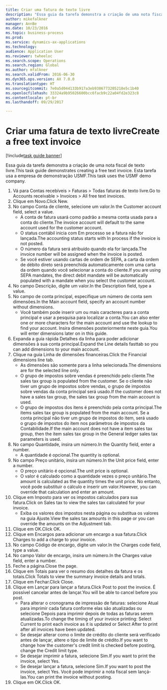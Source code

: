 ```yaml
--- 
title: Criar uma fatura de texto livre
description: "Essa guia da tarefa demonstra a criação de uma nota fiscal de texto livre."
author: mikefalkner
manager: AnnBe
ms.date: 10/23/2016
ms.topic: business-process
ms.prod: 
ms.service: dynamics-ax-applications
ms.technology: 
audience: Application User
ms.reviewer: twheeloc
ms.search.scope: Operations
ms.search.region: Global
ms.author: mfalkner
ms.search.validFrom: 2016-06-30
ms.dyn365.ops.version: AX 7.0.0
ms.translationtype: HT
ms.sourcegitcommit: 7e0a5d044133b917a3eb9386773205218e5c1b40
ms.openlocfilehash: 33324a9b95026600bcc6facb9c22a04fd2e323c8
ms.contentlocale: pt-br
ms.lasthandoff: 09/29/2017

---
```

# <a name="create-a-free-text-invoice"></a><span data-ttu-id="18e86-103">Criar uma fatura de texto livre</span><span class="sxs-lookup"><span data-stu-id="18e86-103">Create a free text invoice</span></span>

[!include[task guide banner](../../includes/task-guide-banner.md)]

<span data-ttu-id="18e86-104">Essa guia da tarefa demonstra a criação de uma nota fiscal de texto livre.</span><span class="sxs-lookup"><span data-stu-id="18e86-104">This task guide demonstrates creating a free text invoice.</span></span> <span data-ttu-id="18e86-105">Esta tarefa usa a empresa de demonstração USMF.</span><span class="sxs-lookup"><span data-stu-id="18e86-105">This task uses the USMF demo company.</span></span>

1. <span data-ttu-id="18e86-106">Vá para Contas recebíveis > Faturas > Todas faturas de texto livre.</span><span class="sxs-lookup"><span data-stu-id="18e86-106">Go to Accounts receivable > Invoices > All free text invoices.</span></span>
2. <span data-ttu-id="18e86-107">Clique em Novo.</span><span class="sxs-lookup"><span data-stu-id="18e86-107">Click New.</span></span>
3. <span data-ttu-id="18e86-108">No campo Conta de cliente, selecione um valor.</span><span class="sxs-lookup"><span data-stu-id="18e86-108">In the Customer account field, select a value.</span></span>
    * <span data-ttu-id="18e86-109">A conta de fatura usará como padrão a mesma conta usada para a conta do cliente.</span><span class="sxs-lookup"><span data-stu-id="18e86-109">The invoice account will default to the same account used for the customer account.</span></span>   
    * <span data-ttu-id="18e86-110">O status contábil inicia com Em processo se a fatura não for lançada.</span><span class="sxs-lookup"><span data-stu-id="18e86-110">The accounting status starts with In process if the invoice is not posted.</span></span>   
    * <span data-ttu-id="18e86-111">O número da fatura será atribuído quando ela for lançada.</span><span class="sxs-lookup"><span data-stu-id="18e86-111">The invoice number will be assigned when the invoice is posted.</span></span>  
    * <span data-ttu-id="18e86-112">Se você estiver usando cartas de ordem de SEPA, a carta da ordem de débito direto será preenchida automaticamente com uma carta da ordem quando você selecionar a conta do cliente.</span><span class="sxs-lookup"><span data-stu-id="18e86-112">If you are using SEPA mandates, the direct debit mandate will be automatically populated with a mandate when you select the customer account.</span></span>  
4. <span data-ttu-id="18e86-113">No campo Descrição, digite um valor.</span><span class="sxs-lookup"><span data-stu-id="18e86-113">In the Description field, type a value.</span></span>
5. <span data-ttu-id="18e86-114">No campo de conta principal, especifique um número de conta sem dimensões.</span><span class="sxs-lookup"><span data-stu-id="18e86-114">In the Main account field, specify an account number without dimensions.</span></span>
    * <span data-ttu-id="18e86-115">Você também pode inserir um ou mais caracteres para a conta principal e usar a pesquisa para localizar a conta.</span><span class="sxs-lookup"><span data-stu-id="18e86-115">You can also enter one or more characters for the main account and use the lookup to find your account.</span></span> <span data-ttu-id="18e86-116">Insira dimensões posteriormente neste guia.</span><span class="sxs-lookup"><span data-stu-id="18e86-116">You will enter dimensions later on in this guide.</span></span>  
6. <span data-ttu-id="18e86-117">Expanda a guia rápida Detalhes da linha para poder adicionar dimensões à sua conta principal.</span><span class="sxs-lookup"><span data-stu-id="18e86-117">Expand the Line details fasttab so you can add dimensions to your main account.</span></span>
7. <span data-ttu-id="18e86-118">Clique na guia Linha de dimensões financeiras.</span><span class="sxs-lookup"><span data-stu-id="18e86-118">Click the Financial dimensions line tab.</span></span>
    * <span data-ttu-id="18e86-119">As dimensões são somente para a linha selecionada.</span><span class="sxs-lookup"><span data-stu-id="18e86-119">The dimensions are for the selected line only.</span></span>    
    * <span data-ttu-id="18e86-120">O grupo de impostos sobre vendas é preenchido pelo cliente.</span><span class="sxs-lookup"><span data-stu-id="18e86-120">The sales tax group is populated from the customer.</span></span> <span data-ttu-id="18e86-121">Se o cliente não tiver um grupo de impostos sobre vendas, o grupo de impostos sobre vendas da conta principal será usado.</span><span class="sxs-lookup"><span data-stu-id="18e86-121">If the customer does not have a sales tax group, the sales tax group from the main account is used.</span></span>  
    * <span data-ttu-id="18e86-122">O grupo de impostos dos itens é preenchido pela conta principal.</span><span class="sxs-lookup"><span data-stu-id="18e86-122">The items sales tax group is populated from the main account.</span></span> <span data-ttu-id="18e86-123">Se a conta principal não tiver um grupo de impostos do item, será usado o grupo de impostos do item nos parâmetros de impostos da Contabilidade.</span><span class="sxs-lookup"><span data-stu-id="18e86-123">If the main account does not have a item sales tax group, then the item sales tax group in the General ledger sales tax parameters is used.</span></span>    
8. <span data-ttu-id="18e86-124">No campo Quantidade, insira um número.</span><span class="sxs-lookup"><span data-stu-id="18e86-124">In the Quantity field, enter a number.</span></span>
    * <span data-ttu-id="18e86-125">A quantidade é opcional.</span><span class="sxs-lookup"><span data-stu-id="18e86-125">The quantity is optional.</span></span>  
9. <span data-ttu-id="18e86-126">No campo Preço unitário, insira um número.</span><span class="sxs-lookup"><span data-stu-id="18e86-126">In the Unit price field, enter a number.</span></span>
    * <span data-ttu-id="18e86-127">O preço unitário é opcional.</span><span class="sxs-lookup"><span data-stu-id="18e86-127">The unit price is optional.</span></span>  
    * <span data-ttu-id="18e86-128">O valor é calculado como a quantidade vezes o preço unitário.</span><span class="sxs-lookup"><span data-stu-id="18e86-128">The amount is calculated as the quantity times the unit price.</span></span> <span data-ttu-id="18e86-129">No entanto, você pode substituir o cálculo e inserir um valor.</span><span class="sxs-lookup"><span data-stu-id="18e86-129">However, you can override that calculation and enter an amount.</span></span>  
10. <span data-ttu-id="18e86-130">Clique em Imposto para ver os impostos calculados para sua fatura.</span><span class="sxs-lookup"><span data-stu-id="18e86-130">Click on Sales tax to view the sales tax calculated for your invoice.</span></span>
    * <span data-ttu-id="18e86-131">Exiba os valores dos impostos nesta página ou substitua os valores na guia Ajuste.</span><span class="sxs-lookup"><span data-stu-id="18e86-131">View the sales tax amounts in this page or you can override the amounts on the Adjustment tab.</span></span>  
11. <span data-ttu-id="18e86-132">Clique em OK.</span><span class="sxs-lookup"><span data-stu-id="18e86-132">Click OK.</span></span>
12. <span data-ttu-id="18e86-133">Clique em Encargos para adicionar um encargo a sua fatura.</span><span class="sxs-lookup"><span data-stu-id="18e86-133">Click Charges to add a charge to your invoice.</span></span> 
13. <span data-ttu-id="18e86-134">No campo Código de encargo, digite um valor.</span><span class="sxs-lookup"><span data-stu-id="18e86-134">In the Charges code field, type a value.</span></span>
14. <span data-ttu-id="18e86-135">No campo Valor de encargo, insira um número.</span><span class="sxs-lookup"><span data-stu-id="18e86-135">In the Charges value field, enter a number.</span></span>
15. <span data-ttu-id="18e86-136">Feche a página.</span><span class="sxs-lookup"><span data-stu-id="18e86-136">Close the page.</span></span>
16. <span data-ttu-id="18e86-137">Clique em Totais para ver o resumo dos detalhes da fatura e os totais.</span><span class="sxs-lookup"><span data-stu-id="18e86-137">Click Totals to view the summary invoice details and totals.</span></span>
17. <span data-ttu-id="18e86-138">Clique em Fechar.</span><span class="sxs-lookup"><span data-stu-id="18e86-138">Click Close.</span></span>
18. <span data-ttu-id="18e86-139">Clique em Lançar para lançar a fatura.</span><span class="sxs-lookup"><span data-stu-id="18e86-139">Click Post to post the invoice.</span></span> <span data-ttu-id="18e86-140">É possível cancelar antes de lançar.</span><span class="sxs-lookup"><span data-stu-id="18e86-140">You will be able to cancel before you post.</span></span>
    * <span data-ttu-id="18e86-141">Para alterar o cronograma de impressão de faturas: selecione Atual para imprimir cada fatura conforme elas são atualizadas ou selecione Depois para imprimir depois de todas as faturas serem atualizadas.</span><span class="sxs-lookup"><span data-stu-id="18e86-141">To change the timing of your invoice printing:  Select Current to print each invoice as it is updated   or  Select After to print after all invoices have been updated.</span></span>  
    * <span data-ttu-id="18e86-142">Se desejar alterar como o limite de crédito do cliente será verificado antes de lançar, altere o tipo de limite de crédito.</span><span class="sxs-lookup"><span data-stu-id="18e86-142">If you want to change how the customer's credit limit is checked before posting, change the Credit limit type.</span></span>  
    * <span data-ttu-id="18e86-143">Se desejar imprimir a fatura, selecione Sim.</span><span class="sxs-lookup"><span data-stu-id="18e86-143">If you want to print the invoice, select Yes.</span></span>  
    * <span data-ttu-id="18e86-144">Se desejar lançar a fatura, selecione Sim.</span><span class="sxs-lookup"><span data-stu-id="18e86-144">If you want to post the invoice, select Yes.</span></span> <span data-ttu-id="18e86-145">Você pode imprimir a nota fiscal sem lançá-las.</span><span class="sxs-lookup"><span data-stu-id="18e86-145">You can print the invoice without posting.</span></span>  
19. <span data-ttu-id="18e86-146">Clique em OK.</span><span class="sxs-lookup"><span data-stu-id="18e86-146">Click OK.</span></span>


